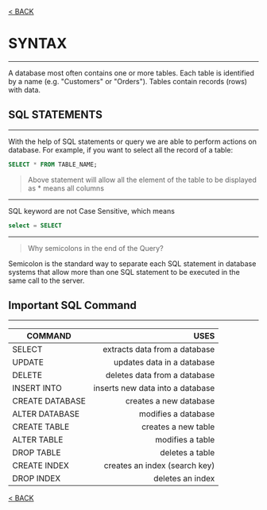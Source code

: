 [< BACK](./README.md)
# SYNTAX
---
A database most often contains one or more tables. Each table is identified by a name (e.g. "Customers" or "Orders"). 
Tables contain records (rows) with data.

## SQL STATEMENTS
---
With the help of SQL statements or query we are able to perform actions on database.
For example, if you want to select all the record of a table:

```sql
SELECT * FROM TABLE_NAME;
```
> Above statement will allow all the element of the table to be displayed as * means all columns 
---
SQL keyword are not Case Sensitive, which means
```sql
select = SELECT
```
---
> Why semicolons in the end of the Query?

Semicolon is the standard way to separate each SQL statement in database systems that allow more than one SQL statement
to be executed in the same call to the server. 

## Important SQL Command
---

| COMMAND          | USES                            | 
| ---------------- | ------------------------------: | 
| SELECT           | extracts data from a database   |
| UPDATE           | updates data in a database      |
| DELETE           | deletes data from a database    |
| INSERT INTO      | inserts new data into a database|
| CREATE DATABASE  | creates a new database          |
| ALTER DATABASE   | modifies a database             |
| CREATE TABLE     | creates a new table             |
| ALTER TABLE      | modifies a table                |
| DROP TABLE       | deletes a table                 |
| CREATE INDEX     | creates an index (search key)   |
| DROP INDEX       | deletes an index                |

[< BACK](./README.md)
